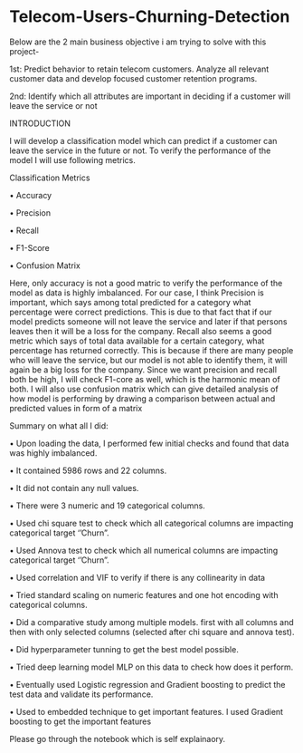 # Telecom-Users-Churning-Detection

Below are the 2 main business objective i am trying to solve with this project-

1st: Predict behavior to retain telecom customers. Analyze all relevant customer data and develop focused customer retention programs. 

2nd: Identify which all attributes are important in deciding if a customer will  leave the service or not


INTRODUCTION

I will develop a classification model which can predict if a customer can leave the service in the future or not. To verify the performance of the model I will 
use following metrics.

Classification Metrics

• Accuracy

• Precision 

• Recall 

• F1-Score 

• Confusion Matrix 

Here, only accuracy is not a good matric to verify the performance of the model as data is highly imbalanced.
For our case, I think Precision is important, which says among total predicted for a category what percentage were correct predictions. This is due to that 
fact that if our model predicts someone will not leave the service and later if that persons leaves then it will be a loss for the company. 
Recall also seems a good metric which says of total data available for a certain category, what percentage has returned correctly. This is because if there are 
many people who will leave the service, but our model is not able to identify them, it will again be a big loss for the company. 
Since we want precision and recall both be high, I will check F1-core as well, which is the harmonic mean of both.
I will also use confusion matrix which can give detailed analysis of how model is performing by drawing a comparison between actual and predicted values in form of a matrix



Summary on what all I did:

• Upon loading the data, I performed few initial checks and found that data was highly imbalanced.

• It contained 5986 rows and 22 columns.

• It did not contain any null values.

• There were 3 numeric and 19 categorical columns.

• Used chi square test to check which all categorical columns are impacting categorical target ‘’Churn”.

• Used Annova test to check which all numerical columns are impacting categorical target ‘’Churn”.

• Used correlation and VIF to verify if there is any collinearity in data

• Tried standard scaling on numeric features and one hot encoding with categorical columns.

• Did a comparative study among multiple models. first with all columns and then with only selected columns (selected after chi square and annova test).

• Did hyperparameter tunning to get the best model possible.

• Tried deep learning model MLP on this data to check how does it perform.

• Eventually used Logistic regression and Gradient boosting to predict the test data and validate its performance.

• Used to embedded technique to get important features. I used Gradient boosting to get the important features


Please go through the notebook which is self explainaory.
